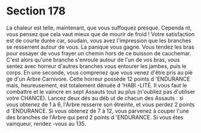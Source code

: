 # Section 178

La chaleur est telle, maintenant, que vous suffoquez presque.
Cependa nt, vous pensez que cela vaut mieux que de mourir de
froid ! Votre satisfaction est de courte durée car, soudain, vous
avez l'impression que les branches se resserrent autour de vous.
La panique vous gagne. Vous tendez les bras pour essayer de
vous frayer un chemin hors de ce buisson de cauchemar. C'est
alors qu'une branche s'enroule autour de l'un de vos bras, vous
sentez avec horreur d'autres branches vous entourer les jambes,
puis le corps. En une seconde, vous comprenez que vous venez
d'être pris au piè ge d'un Arbre Carnivore. Cette horreur possède
12 points d 'ENDURANCE mais, heureusement, est totalement
dénuée d 'HABI -LITÉ.  Il vous faut le combattre et le vaincre en
sept  Assauts tout au plus (n'oubliez pas d'utiliser votre
CHANCE).  Lancez deux dés au déb ut de chacun des Assauts : si
vous obtenez de 1 à 6, l'Arbre resserre son étreinte, et vous
perdez 2 points d 'ENDURANCE.  Si vous obtenez de 7 à 12,
vous parvenez à couper l'une des branches de l'Arbre qui perd 2
points d 'ENDURANCE.  Si vous êtes vainqueur, rendez -vous au
135.